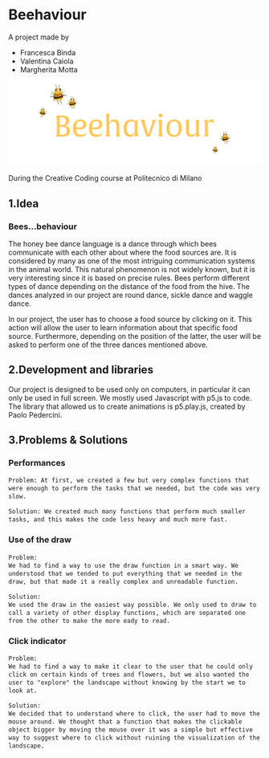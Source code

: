 # Beehaviour
A project made by

- Francesca Binda
- Valentina Caiola
- Margherita Motta

![beeheader.gif](beeheader.gif)

During the Creative Coding course at Politecnico di Milano

## 1.Idea

### Bees...behaviour
The honey bee dance language is a dance through which bees communicate with each other about where the food sources are. It is considered by many as one of the most intriguing communication systems in the animal world. This natural phenomenon is not widely known, but it is very interesting since it is based on precise rules. Bees perform different types of dance depending on the distance of the food from the hive. The dances analyzed in our project are round dance, sickle dance and waggle dance.

In our project, the user has to choose a food source by clicking on it. This action will allow the user to learn information about that specific food source. Furthermore, depending on the position of the latter, the user will be asked to perform one of the three dances mentioned above. 


## 2.Development and libraries

Our project is designed to be used only on computers, in particular it can only be used in full screen. We mostly used Javascript with p5.js to code. The library that allowed us to create animations is p5.play.js, created by Paolo Pedercini.


## 3.Problems & Solutions

### Performances
```
Problem: At first, we created a few but very complex functions that were enough to perform the tasks that we needed, but the code was very slow.
```
```
Solution: We created much many functions that perform much smaller tasks, and this makes the code less heavy and much more fast.
```
### Use of the draw
```
Problem: 
We had to find a way to use the draw function in a smart way. We understood that we tended to put everything that we needed in the draw, but that made it a really complex and unreadable function.
```
```
Solution: 
We used the draw in the easiest way possible. We only used to draw to call a variety of other display functions, which are separated one from the other to make the more eady to read.
```

### Click indicator
```
Problem: 
We had to find a way to make it clear to the user that he could only click on certain kinds of trees and flowers, but we also wanted the user to "explore" the landscape without knowing by the start we to look at.
```
```
Solution: 
We decided that to understand where to click, the user had to move the mouse around. We thought that a function that makes the clickable object bigger by moving the mouse over it was a simple but effective way to suggest where to click without ruining the visualization of the landscape. 
```



